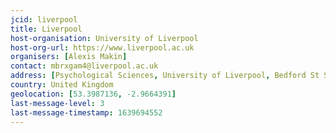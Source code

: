 ```yaml
---
jcid: liverpool
title: Liverpool 
host-organisation: University of Liverpool 
host-org-url: https://www.liverpool.ac.uk 
organisers: [Alexis Makin]
contact: mbrxgam4@liverpool.ac.uk
address: [Psychological Sciences, University of Liverpool, Bedford St South, L62BA]
country: United Kingdom
geolocation: [53.3987136, -2.9664391]
last-message-level: 3
last-message-timestamp: 1639694552
---
```

